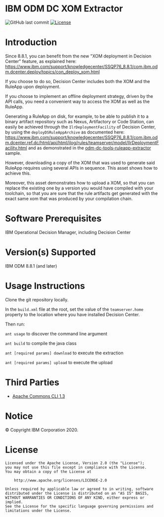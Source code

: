 # IBM ODM DC XOM Extractor

![GitHub last commit](https://img.shields.io/github/last-commit/ODMDev/odm-tools-dc-xom-extractor)
[![License](https://img.shields.io/badge/License-Apache%202.0-blue.svg)](https://opensource.org/licenses/Apache-2.0)

Introduction
==============
Since 8.8.1, you can  benefit from the new "XOM deployment in Decision Center" feature, as explained here:
https://www.ibm.com/support/knowledgecenter/SSQP76_8.8.1/com.ibm.odm.dcenter.deploy/topics/con_deploy_xom.html

If you choose to do so, Decision Center includes both the XOM and the RuleApp upon deployment.

If you choose to implement an offline deployment strategy, driven by the API calls, you need a convenient way to access the XOM as well as the RuleApp.

Generating a RuleApp on disk, for example, to be able to publish it to a binary artifact repository such as Nexus, Artifactory or Code Station, can easily be achieved through the `IlrDeploymentFacility` of Decision Center, by using the `deployDSRuleAppArchive` as documented here:
https://www.ibm.com/support/knowledgecenter/SSQP76_8.8.1/com.ibm.odm.dcenter.ref.dc/html/api/html/ilog/rules/teamserver/model/IlrDeploymentFacility.html
and as demonstrated in the [odm-dc-tools-ruleapp-extractor](https://github.com/ODMDev/odm-tools-dc-ruleapp-extractor) sample.

However, downloading a copy of the XOM that was used to generate said RuleApp requires using several APIs in sequence. This asset shows how to achieve this.

Moreover, this asset demonstrates how to upload a XOM, so that you can replace the existing one by a version you would have compiled with your toolchain, so that you are sure that the rule artifacts get generated with the exact same xom that was produced by your compilation chain.


Software Prerequisites
========================
IBM Operational Decision Manager, including Decision Center

Version(s) Supported
======================
IBM ODM 8.8.1 (and later)

Usage Instructions
===================
Clone the git repository locally.

In the `build.xml` file at the root, set the value of the `teamserver.home` property to the location where you have installed Decision Center.

Then run:

`ant usage` to discover the command line argument

`ant build` to compile the java class

`ant [required params] download` to execute the extraction

`ant [required params] upload` to execute the upload

Third Parties
====================
- [Apache Commons CLI 1.3](https://commons.apache.org/proper/commons-cli/index.html)

# Notice
© Copyright IBM Corporation 2020.

# License
```text
Licensed under the Apache License, Version 2.0 (the "License");
you may not use this file except in compliance with the License.
You may obtain a copy of the License at

    http://www.apache.org/licenses/LICENSE-2.0

Unless required by applicable law or agreed to in writing, software
distributed under the License is distributed on an "AS IS" BASIS,
WITHOUT WARRANTIES OR CONDITIONS OF ANY KIND, either express or implied.
See the License for the specific language governing permissions and
limitations under the License.
````
